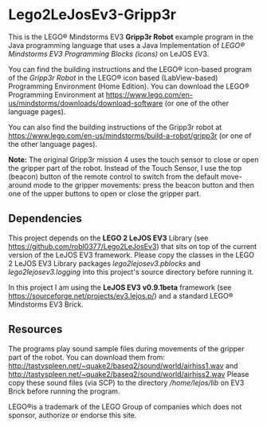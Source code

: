 # Lego2LeJosEv3-Gripp3r
This is the LEGO® Mindstorms EV3 **Gripp3r Robot** example program in the Java programming language that uses a Java Implementation of _LEGO® Mindstorms EV3 Programming Blocks (icons)_ on LeJOS EV3. 

You can find the building instructions and the LEGO® icon-based program of the _Gripp3r Robot_ in the LEGO® icon based (LabView-based) Programming Environment (Home Edition). You can download the LEGO® Programming Environment at https://www.lego.com/en-us/mindstorms/downloads/download-software (or one of the other language pages).

You can also find the building instructions of the Gripp3r robot at https://www.lego.com/en-us/mindstorms/build-a-robot/gripp3r (or one of the other language pages).

**Note:** The original Gripp3r mission 4 uses the touch sensor to close or open the gripper part of the robot. 
Instead of the Touch Sensor, I use the top (beacon) button of the remote control to switch from the default move-around mode to the gripper movements: press the beacon button and then one of the upper buttons to open or close the gripper part.

## Dependencies
This project depends on the **LEGO 2 LeJOS EV3** Library (see https://github.com/robl0377/Lego2LeJosEv3) that sits on top of the current version of the LeJOS EV3 framework. 
Please copy the classes in the LEGO 2 LeJOS EV3 Library packages _lego2lejosev3.pblocks_ and _lego2lejosev3.logging_ into this project's source directory before running it.

In this project I am using the **LeJOS EV3 v0.9.1beta** framework (see https://sourceforge.net/projects/ev3.lejos.p/) and a standard LEGO® Mindstorms EV3 Brick.

## Resources
The programs play sound sample files during movements of the gripper part of the robot. 
You can download them from:
http://tastyspleen.net/~quake2/baseq2/sound/world/airhiss1.wav and http://tastyspleen.net/~quake2/baseq2/sound/world/airhiss2.wav
Please copy these sound files (via SCP) to the directory _/home/lejos/lib_ on EV3 Brick before running the program.

LEGO®is a trademark of the LEGO Group of companies which does not sponsor, authorize or endorse this site.
